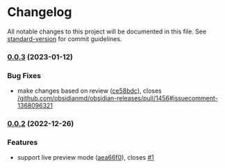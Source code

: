 # Changelog

All notable changes to this project will be documented in this file. See [standard-version](https://github.com/conventional-changelog/standard-version) for commit guidelines.

### [0.0.3](https://github.com/7596ff/obsidian-hyphenation/compare/0.0.2...0.0.3) (2023-01-12)


### Bug Fixes

* make changes based on review ([ce58bdc](https://github.com/7596ff/obsidian-hyphenation/commit/ce58bdc1d541db380e191372db5e7b1e25c94128)), closes [/github.com/obsidianmd/obsidian-releases/pull/1456#issuecomment-1368096321](https://github.com/7596ff//github.com/obsidianmd/obsidian-releases/pull/1456/issues/issuecomment-1368096321)

### [0.0.2](https://github.com/7596ff/obsidian-hyphenation/compare/0.0.1...0.0.2) (2022-12-26)


### Features

* support live preview mode ([aea66f0](https://github.com/7596ff/obsidian-hyphenation/commit/aea66f096b98fa1d0f1c709c787891162b6f5364)), closes [#1](https://github.com/7596ff/obsidian-hyphenation/issues/1)

